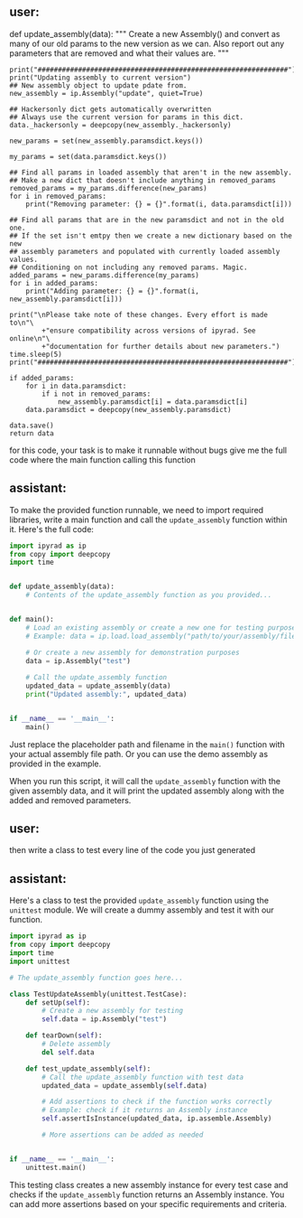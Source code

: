 ## user:
def update_assembly(data):
    """ 
    Create a new Assembly() and convert as many of our old params to the new
    version as we can. Also report out any parameters that are removed
    and what their values are. 
    """

    print("##############################################################")
    print("Updating assembly to current version")
    ## New assembly object to update pdate from.
    new_assembly = ip.Assembly("update", quiet=True)

    ## Hackersonly dict gets automatically overwritten
    ## Always use the current version for params in this dict.
    data._hackersonly = deepcopy(new_assembly._hackersonly)

    new_params = set(new_assembly.paramsdict.keys())

    my_params = set(data.paramsdict.keys())

    ## Find all params in loaded assembly that aren't in the new assembly.
    ## Make a new dict that doesn't include anything in removed_params
    removed_params = my_params.difference(new_params)
    for i in removed_params:
        print("Removing parameter: {} = {}".format(i, data.paramsdict[i]))
        
    ## Find all params that are in the new paramsdict and not in the old one.
    ## If the set isn't emtpy then we create a new dictionary based on the new
    ## assembly parameters and populated with currently loaded assembly values.
    ## Conditioning on not including any removed params. Magic.
    added_params = new_params.difference(my_params)
    for i in added_params:
        print("Adding parameter: {} = {}".format(i, new_assembly.paramsdict[i]))

    print("\nPlease take note of these changes. Every effort is made to\n"\
            +"ensure compatibility across versions of ipyrad. See online\n"\
            +"documentation for further details about new parameters.")
    time.sleep(5)
    print("##############################################################")
    
    if added_params:
        for i in data.paramsdict:
            if i not in removed_params:
                new_assembly.paramsdict[i] = data.paramsdict[i]
        data.paramsdict = deepcopy(new_assembly.paramsdict)

    data.save()
    return data
for this code, your task is to make it runnable without bugs  give me the full code where the main function calling this function
## assistant:
To make the provided function runnable, we need to import required libraries, write a main function and call the `update_assembly` function within it. Here's the full code:

```python
import ipyrad as ip
from copy import deepcopy
import time


def update_assembly(data):
    # Contents of the update_assembly function as you provided...    


def main():
    # Load an existing assembly or create a new one for testing purposes
    # Example: data = ip.load.load_assembly("path/to/your/assembly/file.json")

    # Or create a new assembly for demonstration purposes
    data = ip.Assembly("test")
    
    # Call the update_assembly function
    updated_data = update_assembly(data)
    print("Updated assembly:", updated_data)


if __name__ == '__main__':
    main()
```

Just replace the placeholder path and filename in the `main()` function with your actual assembly file path. Or you can use the demo assembly as provided in the example.

When you run this script, it will call the `update_assembly` function with the given assembly data, and it will print the updated assembly along with the added and removed parameters.
## user:
then write a class to test every line of the code you just generated
## assistant:
Here's a class to test the provided `update_assembly` function using the `unittest` module. We will create a dummy assembly and test it with our function.

```python
import ipyrad as ip
from copy import deepcopy
import time
import unittest

# The update_assembly function goes here...

class TestUpdateAssembly(unittest.TestCase):
    def setUp(self):
        # Create a new assembly for testing
        self.data = ip.Assembly("test")

    def tearDown(self):
        # Delete assembly
        del self.data

    def test_update_assembly(self):
        # Call the update_assembly function with test data
        updated_data = update_assembly(self.data)

        # Add assertions to check if the function works correctly
        # Example: check if it returns an Assembly instance
        self.assertIsInstance(updated_data, ip.assemble.Assembly)

        # More assertions can be added as needed


if __name__ == '__main__':
    unittest.main()
```

This testing class creates a new assembly instance for every test case and checks if the `update_assembly` function returns an Assembly instance. You can add more assertions based on your specific requirements and criteria.
